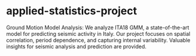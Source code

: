 # applied-statistics-project
Ground Motion Model Analysis: We analyze ITA18 GMM, a state-of-the-art model for predicting seismic activity in Italy. Our project focuses on spatial correlation, period dependence, and capturing internal variability. Valuable insights for seismic analysis and prediction are provided.
